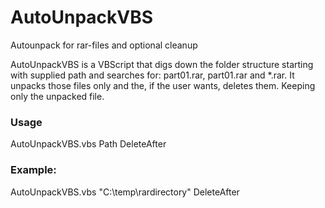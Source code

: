 # AutoUnpackVBS
Autounpack for rar-files and optional cleanup

AutoUnpackVBS is a VBScript that digs down the folder structure starting with supplied path and searches for:
part01.rar, part01.rar and *.rar. It unpacks those files only and the, if the user wants, deletes them. Keeping only the unpacked file.

### Usage
AutoUnpackVBS.vbs Path DeleteAfter

### Example:
AutoUnpackVBS.vbs "C:\temp\rardirectory\" DeleteAfter
